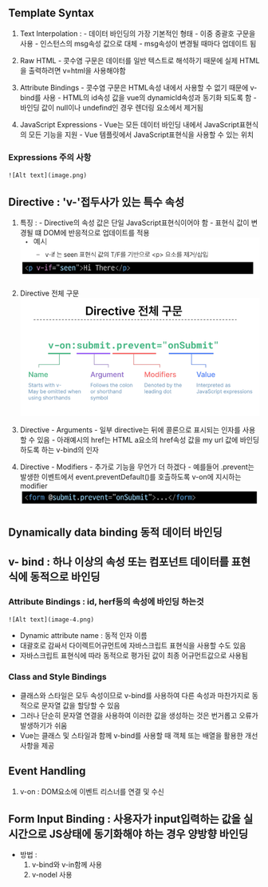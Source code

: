 ## Template Syntax
  1. Text Interpolation :
    - 데이터 바인딩의 가장 기본적인 형태
    - 이중 중괄호 구문을 사용
    - 인스턴스의 msg속성 값으로 대체
    - msg속성이 변경될 때마다 업데이트 됨

  2. Raw HTML
    - 콧수염 구문은 데이터를 일반 텍스트로 해석하기 때문에 실제 HTML을 출력하려면 v=html을 사용해야함

  3. Attribute Bindings
    - 콧수염 구문은 HTML속성 내에서 사용할 수 없기 때문에 v-bind를 사용
    - HTML의  id속성 값을 vue의 dynamicld속성과 동기화 되도록 함
    - 바인딩 값이 null이나 undefind인 경우 렌더링 요소에서 제거됨
  
  4. JavaScript Expressions
    - Vue는 모든 데이터 바인딩 내에서 JavaScript표현식의 모든 기능을 지원
    - Vue 템플릿에서 JavaScript표현식을 사용할 수 있는 위치
  
  ### Expressions 주의 사항
    ![Alt text](image.png)

## Directive : 'v-'접두사가 있는 특수 속성
  1. 특징 : 
    - Directive의 속성 값은 단일 JavaScript표현식이어야 함
    - 표현식 값이 변경될 떄 DOM에 반응적으로 업데이트를 적용
      ![Alt text](image-1.png)

  2. Directive 전체 구문
    ![Alt text](image-2.png)

  3. Directive - Arguments
    - 일부 directive는 뒤에 콜론으로 표시되는 인자를 사용할 수 있음
    - 아래예시의 href는 HTML a요소의 href속성 값을 my url 값에 바인딩 하도록 하는 v-bind의 인자

  4. Directive - Modifiers
    - 추가로 기능을 무언가 더 하겠다
    - 예를들어 .prevent는 발생한 이벤트에서 event.preventDefault()를 호츨하도록 v-on에 지시하는 modifier
    ![Alt text](image-3.png)


## Dynamically data binding 동적 데이터 바인딩
## v- bind : 하나 이상의 속성 또는 컴포넌트 데이터를 표현식에 동적으로 바인딩
  ### Attribute Bindings : id, herf등의 속성에 바인딩 하는것
    ![Alt text](image-4.png)
   - Dynamic attribute name : 동적 인자 이름
   - 대괄호로 감싸서 다이렉트어규먼트에 자바스크립트 표현식을 사용할 수도 있음
   - 자바스크립트 표현식에 따라 동적으로 평가된 값이 최종 어규먼트값으로 사용됨

  ### Class and Style Bindings
   - 클래스와 스타일은 모두 속성이므로 v-bind를 사용하여 다른 속성과 마찬가지로 동적으로 문자열 값을 할당할 수 있음
   - 그러나 단순히 문자열 연결을 사용하여 이러한 값을 생성하는 것은 번거롭고 오류가 발생하기가 쉬움
   - Vue는 클래스 및 스타일과 함께 v-bind를 사용할 때 객체 또는 배열을 활용한 개선 사항을 제공

## Event Handling
  1. v-on : DOM요소에 이벤트 리스너를 연결 및 수신

## Form Input Binding : 사용자가 input입력하는 값을 실시간으로 JS상태에 동기화해야 하는 경우 양방향 바인딩
  - 방법 : 
    1. v-bind와 v-in함께 사용
    2. v-nodel 사용